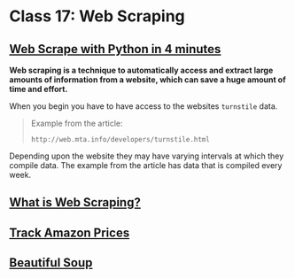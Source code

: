 # Class 17: Web Scraping

## [Web Scrape with Python in 4 minutes](https://towardsdatascience.com/how-to-web-scrape-with-python-in-4-minutes-bc49186a8460)

**Web scraping is a technique to automatically access and extract large amounts of information from a website, which can save a huge amount of time and effort.**

When you begin you have to have access to the websites `turnstile` data.

> Example from the article:
> 
> `http://web.mta.info/developers/turnstile.html`

Depending upon the website they may have varying intervals at which they compile data. The example from the article has data that is compiled every week.








## [What is Web Scraping?](https://en.wikipedia.org/wiki/Web_scraping)
















## [Track Amazon Prices](https://www.youtube.com/watch?v=Bg9r_yLk7VY)













## [Beautiful Soup](https://www.crummy.com/software/BeautifulSoup/)
